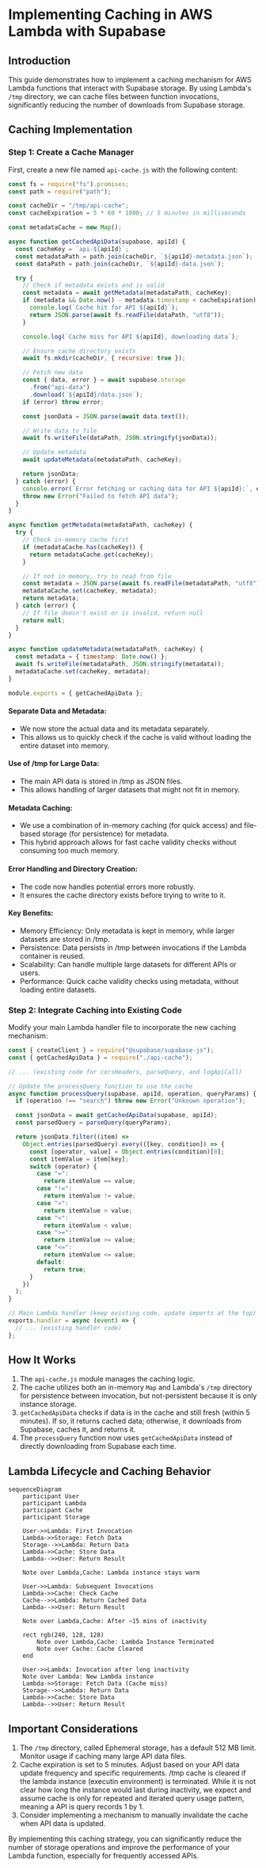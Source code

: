 # Implementing Caching in AWS Lambda with Supabase

## Introduction

This guide demonstrates how to implement a caching mechanism for AWS Lambda functions that interact with Supabase storage. By using Lambda's `/tmp` directory, we can cache files between function invocations, significantly reducing the number of downloads from Supabase storage.

## Caching Implementation

### Step 1: Create a Cache Manager

First, create a new file named `api-cache.js` with the following content:

```javascript
const fs = require("fs").promises;
const path = require("path");

const cacheDir = "/tmp/api-cache";
const cacheExpiration = 5 * 60 * 1000; // 5 minutes in milliseconds

const metadataCache = new Map();

async function getCachedApiData(supabase, apiId) {
  const cacheKey = `api-${apiId}`;
  const metadataPath = path.join(cacheDir, `${apiId}-metadata.json`);
  const dataPath = path.join(cacheDir, `${apiId}-data.json`);

  try {
    // Check if metadata exists and is valid
    const metadata = await getMetadata(metadataPath, cacheKey);
    if (metadata && Date.now() - metadata.timestamp < cacheExpiration) {
      console.log(`Cache hit for API ${apiId}`);
      return JSON.parse(await fs.readFile(dataPath, "utf8"));
    }

    console.log(`Cache miss for API ${apiId}, downloading data`);

    // Ensure cache directory exists
    await fs.mkdir(cacheDir, { recursive: true });

    // Fetch new data
    const { data, error } = await supabase.storage
      .from("api-data")
      .download(`${apiId}/data.json`);
    if (error) throw error;

    const jsonData = JSON.parse(await data.text());

    // Write data to file
    await fs.writeFile(dataPath, JSON.stringify(jsonData));

    // Update metadata
    await updateMetadata(metadataPath, cacheKey);

    return jsonData;
  } catch (error) {
    console.error(`Error fetching or caching data for API ${apiId}:`, error);
    throw new Error("Failed to fetch API data");
  }
}

async function getMetadata(metadataPath, cacheKey) {
  try {
    // Check in-memory cache first
    if (metadataCache.has(cacheKey)) {
      return metadataCache.get(cacheKey);
    }

    // If not in memory, try to read from file
    const metadata = JSON.parse(await fs.readFile(metadataPath, "utf8"));
    metadataCache.set(cacheKey, metadata);
    return metadata;
  } catch (error) {
    // If file doesn't exist or is invalid, return null
    return null;
  }
}

async function updateMetadata(metadataPath, cacheKey) {
  const metadata = { timestamp: Date.now() };
  await fs.writeFile(metadataPath, JSON.stringify(metadata));
  metadataCache.set(cacheKey, metadata);
}

module.exports = { getCachedApiData };
```

#### Separate Data and Metadata:

- We now store the actual data and its metadata separately.
- This allows us to quickly check if the cache is valid without loading the entire dataset into memory.

#### Use of /tmp for Large Data:

- The main API data is stored in /tmp as JSON files.
- This allows handling of larger datasets that might not fit in memory.

#### Metadata Caching:

- We use a combination of in-memory caching (for quick access) and file-based storage (for persistence) for metadata.
- This hybrid approach allows for fast cache validity checks without consuming too much memory.

#### Error Handling and Directory Creation:

- The code now handles potential errors more robustly.
- It ensures the cache directory exists before trying to write to it.

#### Key Benefits:

- Memory Efficiency: Only metadata is kept in memory, while larger datasets are stored in /tmp.
- Persistence: Data persists in /tmp between invocations if the Lambda container is reused.
- Scalability: Can handle multiple large datasets for different APIs or users.
- Performance: Quick cache validity checks using metadata, without loading entire datasets.

### Step 2: Integrate Caching into Existing Code

Modify your main Lambda handler file to incorporate the new caching mechanism:

```javascript
const { createClient } = require("@supabase/supabase-js");
const { getCachedApiData } = require("./api-cache");

// ... (existing code for corsHeaders, parseQuery, and logApiCall)

// Update the processQuery function to use the cache
async function processQuery(supabase, apiId, operation, queryParams) {
  if (operation !== "search") throw new Error("Unknown operation");

  const jsonData = await getCachedApiData(supabase, apiId);
  const parsedQuery = parseQuery(queryParams);

  return jsonData.filter((item) =>
    Object.entries(parsedQuery).every(([key, condition]) => {
      const [operator, value] = Object.entries(condition)[0];
      const itemValue = item[key];
      switch (operator) {
        case "=":
          return itemValue == value;
        case "!=":
          return itemValue != value;
        case ">":
          return itemValue > value;
        case "<":
          return itemValue < value;
        case ">=":
          return itemValue >= value;
        case "<=":
          return itemValue <= value;
        default:
          return true;
      }
    })
  );
}

// Main Lambda handler (keep existing code, update imports at the top)
exports.handler = async (event) => {
  // ... (existing handler code)
};
```

## How It Works

1. The `api-cache.js` module manages the caching logic.
2. The cache utilizes both an in-memory `Map` and Lambda's `/tmp` directory for persistence between invocation, but not-persistent because it is only instance storage.
3. `getCachedApiData` checks if data is in the cache and still fresh (within 5 minutes). If so, it returns cached data; otherwise, it downloads from Supabase, caches it, and returns it.
4. The `processQuery` function now uses `getCachedApiData` instead of directly downloading from Supabase each time.

## Lambda Lifecycle and Caching Behavior

```mermaid
sequenceDiagram
    participant User
    participant Lambda
    participant Cache
    participant Storage

    User->>Lambda: First Invocation
    Lambda->>Storage: Fetch Data
    Storage-->>Lambda: Return Data
    Lambda->>Cache: Store Data
    Lambda-->>User: Return Result

    Note over Lambda,Cache: Lambda instance stays warm

    User->>Lambda: Subsequent Invocations
    Lambda->>Cache: Check Cache
    Cache-->>Lambda: Return Cached Data
    Lambda-->>User: Return Result

    Note over Lambda,Cache: After ~15 mins of inactivity

    rect rgb(240, 128, 128)
        Note over Lambda,Cache: Lambda Instance Terminated
        Note over Cache: Cache Cleared
    end

    User->>Lambda: Invocation after long inactivity
    Note over Lambda: New Lambda instance
    Lambda->>Storage: Fetch Data (Cache miss)
    Storage-->>Lambda: Return Data
    Lambda->>Cache: Store Data
    Lambda-->>User: Return Result
```

## Important Considerations

1. The `/tmp` directory, called Ephemeral storage, has a default 512 MB limit. Monitor usage if caching many large API data files.
2. Cache expiration is set to 5 minutes. Adjust based on your API data update frequency and specific requirements. /tmp cache is cleared if the lambda instance (executin environment) is terminated. While it is not clear how long the instance would last during inactivity, we expect and assume cache is only for repeated and iterated query usage pattern, meaning a API is query records 1 by 1.
3. Consider implementing a mechanism to manually invalidate the cache when API data is updated.

By implementing this caching strategy, you can significantly reduce the number of storage operations and improve the performance of your Lambda function, especially for frequently accessed APIs.
